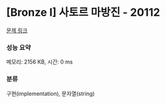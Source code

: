 # [Bronze I] 사토르 마방진 - 20112 

[문제 링크](https://www.acmicpc.net/problem/20112) 

### 성능 요약

메모리: 2156 KB, 시간: 0 ms

### 분류

구현(implementation), 문자열(string)

